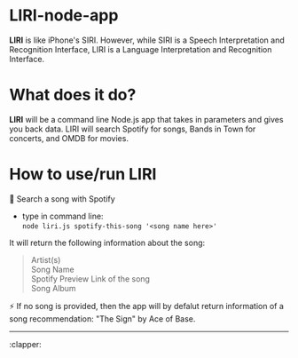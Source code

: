 # LIRI-node-app
**LIRI** is like iPhone's SIRI. However, while SIRI is a Speech Interpretation and Recognition Interface, LIRI is a Language Interpretation and Recognition Interface.

# What does it do?
**LIRI** will be a command line Node.js app that takes in parameters and gives you back data. LIRI will search Spotify for songs, Bands in Town for concerts, and OMDB for movies.

# How to use/run LIRI
:musical_score: Search a song with Spotify
- type in command line: <br>
`node liri.js spotify-this-song '<song name here>'`

It will return the following information about the song: <br>
> Artist(s) <br>
> Song Name <br>
> Spotify Preview Link of the song <br>
> Song Album <br>

:zap: If no song is provided, then the app will by defalut return information of a song recommendation: "The Sign" by Ace of Base.
<hr>
:clapper:
